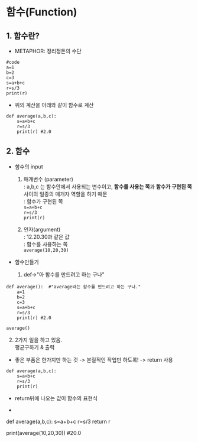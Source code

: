 # 함수(Function)
## 1. 함수란?
+ METAPHOR: 정리정돈의 수단
```
#code
a=1
b=2
c=3
s=a+b+c
r=s/3
print(r)
```

+ 위의 계산을 아래와 같이 함수로 계산
```
def average(a,b,c):
    s=a+b+c
    r=s/3
    print(r) #2.0
```
## 2. 함수
+ 함수의 input <br>
  1) 매개변수 (parameter) <br>
  : a,b,c 는 함수안에서 사용되는 변수이고, **함수를 사용는 쪽**과 **함수가 구현된 쪽** 사이의 일종의 매개자 역할을 하기 때문 <br>
  : 함수가 구현된 쪽 <br>
    `s=a+b+c` <br>
    `r=s/3` <br>
    `print(r)` <br>

  2) 인자(argument) <br>
  : 12.20.30과 같은 값 <br>
  : 함수를 사용하는 쪽 <br>
  `average(10,20,30)`


+ 함수만들기
  1) def->"아 함수를 만드려고 하는 구나" <br>
```
def average():  #"average라는 함수를 만드려고 하는 구나."
    a=1
    b=2
    c=3
    s=a+b+c
    r=s/3
    print(r) #2.0

average()
```
  2) 2가지 일을 하고 있음. <br> 평균구하기 & 출력 <br>
   + 좋은 부품은 한가지만 하는 것 -> 본질적인 작업만 하도록! -> return 사용
```
def average(a,b,c):
    s=a+b+c
    r=s/3
    print(r)
```
+ return뒤에 나오는 값이 함수의 표현식
+ ```
def average(a,b,c):
    s=a+b+c
    r=s/3
    return r

print(average(10,20,30)) #20.0
```
